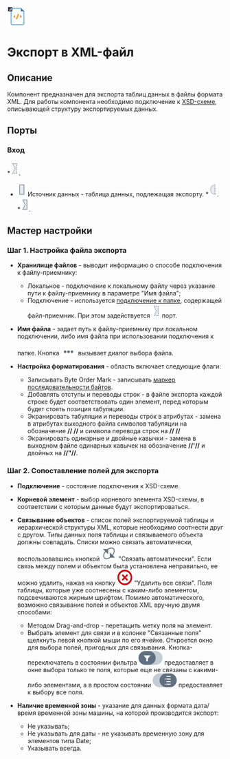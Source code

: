 ![](../../media/app/icons/vendors/exportxml.svg)
# Экспорт в XML-файл

## Описание
Компонент предназначен для экспорта таблиц данных в файлы формата XML. Для работы компонента необходимо подключение к [XSD-схеме](https://ru.wikipedia.org/wiki/XML_Schema_(W3C)), описывающей структуру экспортируемых данных.

## Порты

### Вход

   *![](../../media/app/icons/ports/optional_input_connection_inactive.svg).
   * ![](../../media/app/icons/ports/output_table_inactive.svg) Источник данных - таблица данных, подлежащая экспорту.
   *![](../../media/app/icons/ports/optional_input_variable_inactive.svg).
   *![](../../media/app/icons/ports/input_connection_inactive.svg).

## Мастер настройки

### Шаг 1. Настройка файла экспорта

*  **Хранилище файлов** - выводит информацию о способе подключения к файлу-приемнику:
    * Локальное - подключение к локальному файлу через указание пути к файлу-приемнику в параметре "Имя файла";
    * Подключение - используется [подключение к папке](../../app/integration/connections/file_databases/files.md), содержащей файл-приемник. При этом задействуется ![](../../media/app/integration/import/optional_input_connection_inactive.svg) порт.

*  **Имя файла** - задает путь к файлу-приемнику при локальном подключении, либо имя файла при использовании подключения к папке. Кнопка ![](../../media/app/icons/toolbar_18/browse.svg) вызывает диалог выбора файла.

*  **Настройка форматирования** - область включает следующие флаги:
    * Записывать Byte Order Mark - записывать [маркер последовательности байтов](https://ru.wikipedia.org/wiki/Маркер_последовательности_байтов).
    * Добавлять отступы и переводы строк - в файле экспорта каждой строке будет соответствовать один элемент, перед которым будет стоять позиция табуляции.
    * Экранировать табуляции и переводы строк в атрибутах - замена в атрибутах выходного файла символов табуляции на обозначение **//&#x9;//** и символа перевода строк на **//&#xA;//**
    * Экранировать одинарные и двойные кавычки - замена в выходном файле одинарных кавычек на обозначение **//&apos;//** и двойных на **//&quot;//**.

### Шаг 2. Сопоставление полей для экспорта

*  **Подключение** - состояние подключения к XSD-схеме.

*  **Корневой элемент** - выбор корневого элемента XSD-схемы, в соответствии с которым данные будут экспортироваться.

*  **Связывание объектов** - список полей экспортируемой таблицы и иерархической структуры XML, которые необходимо соотнести друг с другом. Типы данных поля таблицы и связываемого объекта должны совпадать. Списки можно связать автоматически, воспользовавшись кнопкой ![](../../media/app/icons/toolbar_18/toolbar_18_182.svg) "Связать автоматически". Если связь между полем и объектом была установлена неправильно, ее можно удалить, нажав на кнопку ![](../../media/app/icons/toolbar_18/toolbar_delete_join.svg) "Удалить все связи". Поля таблицы, которые уже соотнесены с каким-либо элементом, подсвечиваются жирным шрифтом. Помимо автоматического, возможно связывание полей и объектов XML вручную двумя способами:
    * Методом Drag-and-drop - перетащить метку поля на элемент.
    * Выбрать элемент для связи и в колонке "Связанные поля" щелкнуть левой кнопкой мыши по его ячейке. Откроется окно для выбора полей, пригодных для связывания. Кнопка-переключатель в состоянии фильтра ![](../../media/app/icons/toolbar_18/linkedfield_filter.svg.svg) предоставляет в окне выбора только те поля, которые еще не связаны с какими-либо элементами, а в простом состоянии ![](../../media/app/icons/toolbar_18/method-draw-image.svg) предоставляет к выбору все поля.

*  **Наличие временной зоны** - указание для данных формата дата/время временной зоны машины, на которой производится экспорт:
    * Не указывать;
    * Не указывать для даты - не указывать временную зону для элементов типа Date;
    * Указывать всегда.
